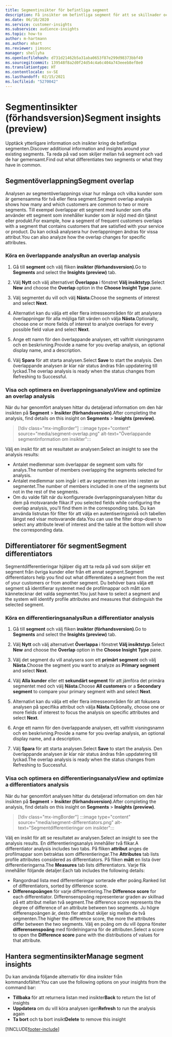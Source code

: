 ```yaml
---
title: Segmentinsikter för befintliga segment
description: Få insikter om befintliga segment för att se skillnader och likheter.
ms.date: 06/10/2020
ms.service: customer-insights
ms.subservice: audience-insights
ms.topic: how-to
author: m-hartmann
ms.author: mhart
ms.reviewer: jimsonc
manager: shellyha
ms.openlocfilehash: d731d21462b5a31aba0653f87e299d98373bbf49
ms.sourcegitcommit: 139548f8a2d0f24d54c4a6c404a743eeeb8ef8e0
ms.translationtype: HT
ms.contentlocale: sv-SE
ms.lasthandoff: 02/15/2021
ms.locfileid: "5270042"
---
```

# <a name="segment-insights-preview"></a><span data-ttu-id="16da2-103">Segmentinsikter (förhandsversion)</span><span class="sxs-lookup"><span data-stu-id="16da2-103">Segment insights (preview)</span></span>

<span data-ttu-id="16da2-104">Upptäck ytterligare information och insikter kring de befintliga segmenten.</span><span class="sxs-lookup"><span data-stu-id="16da2-104">Discover additional information and insights around your existing segments.</span></span> <span data-ttu-id="16da2-105">Ta reda på vad som skiljer mellan två segment och vad de har gemensamt.</span><span class="sxs-lookup"><span data-stu-id="16da2-105">Find out what differentiates two segments or what they have in common.</span></span>

## <a name="segment-overlap"></a><span data-ttu-id="16da2-106">Segmentöverlappning</span><span class="sxs-lookup"><span data-stu-id="16da2-106">Segment overlap</span></span>

<span data-ttu-id="16da2-107">Analysen av segmentöverlappnings visar hur många och vilka kunder som är gemensamma för två eller flera segment.</span><span class="sxs-lookup"><span data-stu-id="16da2-107">Segment overlap analysis shows how many and which customers are common to two or more segments.</span></span> <span data-ttu-id="16da2-108">Till exempel överlappar ett segment med kunder som ofta använder ett segment som innehåller kunder som är nöjd med din tjänst eller produkt.</span><span class="sxs-lookup"><span data-stu-id="16da2-108">For example, how a segment of frequent customers overlaps with a segment that contains customers that are satisfied with your service or product.</span></span>
<span data-ttu-id="16da2-109">Du kan också analysera hur överlappningen ändras för vissa attribut.</span><span class="sxs-lookup"><span data-stu-id="16da2-109">You can also analyze how the overlap changes for specific attributes.</span></span>

### <a name="run-an-overlap-analysis"></a><span data-ttu-id="16da2-110">Köra en överlappande analys</span><span class="sxs-lookup"><span data-stu-id="16da2-110">Run an overlap analysis</span></span>

1. <span data-ttu-id="16da2-111">Gå till **segment** och välj fliken **insikter (förhandsversion)**.</span><span class="sxs-lookup"><span data-stu-id="16da2-111">Go to **Segments** and select the **Insights (preview)** tab.</span></span>

1. <span data-ttu-id="16da2-112">Välj **Nytt** och välj alternativet **Överlappa** i fönstret **Välj insiktstyp**.</span><span class="sxs-lookup"><span data-stu-id="16da2-112">Select **New** and choose the **Overlap** option in the **Choose Insight Type** pane.</span></span>

1. <span data-ttu-id="16da2-113">Välj segmentet du vill och välj **Nästa**.</span><span class="sxs-lookup"><span data-stu-id="16da2-113">Choose the segments of interest and select **Next**.</span></span>

1. <span data-ttu-id="16da2-114">Alternativt kan du välja ett eller flera intresseområden för att analysera överlappningar för alla möjliga fält värden och välja **Nästa**.</span><span class="sxs-lookup"><span data-stu-id="16da2-114">Optionally, choose one or more fields of interest to analyze overlaps for every possible field value and select **Next**.</span></span>

1. <span data-ttu-id="16da2-115">Ange ett namn för den överlappande analysen, ett valfritt visningsnamn och en beskrivning.</span><span class="sxs-lookup"><span data-stu-id="16da2-115">Provide a name for you overlap analysis, an optional display name, and a description.</span></span>

1. <span data-ttu-id="16da2-116">Välj **Spara** för att starta analysen.</span><span class="sxs-lookup"><span data-stu-id="16da2-116">Select **Save** to start the analysis.</span></span> <span data-ttu-id="16da2-117">Den överlappande analysen är klar när status ändras från uppdatering till lyckad.</span><span class="sxs-lookup"><span data-stu-id="16da2-117">The overlap analysis is ready when the status changes from Refreshing to Successful.</span></span>

### <a name="view-and-optimize-an-overlap-analysis"></a><span data-ttu-id="16da2-118">Visa och optimera en överlappningsanalys</span><span class="sxs-lookup"><span data-stu-id="16da2-118">View and optimize an overlap analysis</span></span>

<span data-ttu-id="16da2-119">När du har genomfört analysen hittar du detaljerad information om den här insikten på **Segment** > **Insikter (förhandsversion)**.</span><span class="sxs-lookup"><span data-stu-id="16da2-119">After completing the analysis, find details on this insight on **Segments** > **Insights (preview)**.</span></span>

> [!div class="mx-imgBorder"]
> :::image type="content" source="media/segment-overlap.png" alt-text="Överlappande segmentinformation om insikter":::

<span data-ttu-id="16da2-121">Välj en insikt för att se resultatet av analysen:</span><span class="sxs-lookup"><span data-stu-id="16da2-121">Select an insight to see the analysis results:</span></span>

- <span data-ttu-id="16da2-122">Antalet medlemmar som överlappar de segment som valts för analys.</span><span class="sxs-lookup"><span data-stu-id="16da2-122">The number of members overlapping the segments selected for analysis.</span></span>
- <span data-ttu-id="16da2-123">Antalet medlemmar som ingår i ett av segmenten men inte i resten av segmentet.</span><span class="sxs-lookup"><span data-stu-id="16da2-123">The number of members included in one of the segments but not in the rest of the segments.</span></span>
- <span data-ttu-id="16da2-124">Om du valde fält när du konfigurerade överlappningsanalysen hittar du dem på motsvarande flikar.</span><span class="sxs-lookup"><span data-stu-id="16da2-124">If you selected fields while configuring the overlap analysis, you'll find them in the corresponding tabs.</span></span> <span data-ttu-id="16da2-125">Du kan använda listrutan för filter för att välja en autentiseringsnivå och tabellen längst ned visar motsvarande data.</span><span class="sxs-lookup"><span data-stu-id="16da2-125">You can use the filter drop-down to select any attribute level of interest and the table at the bottom will show the corresponding data.</span></span>

## <a name="segment-differentiators"></a><span data-ttu-id="16da2-126">Differentiatorer för segment</span><span class="sxs-lookup"><span data-stu-id="16da2-126">Segment differentiators</span></span>

<span data-ttu-id="16da2-127">Segmentdifferentieringar hjälper dig att ta reda på vad som skiljer ett segment från övriga kunder eller från ett annat segment.</span><span class="sxs-lookup"><span data-stu-id="16da2-127">Segment differentiators help you find out what differentiates a segment from the rest of your customers or from another segment.</span></span> <span data-ttu-id="16da2-128">Du behöver bara välja ett segment så identifierar systemet med de profilmappar och mått som kännetecknar det valda segmentet.</span><span class="sxs-lookup"><span data-stu-id="16da2-128">You just have to select a segment and the system will identify profile attributes and measures that distinguish the selected segment.</span></span>

### <a name="run-a-differentiator-analysis"></a><span data-ttu-id="16da2-129">Köra en differentieringsanalys</span><span class="sxs-lookup"><span data-stu-id="16da2-129">Run a differentiator analysis</span></span>

1. <span data-ttu-id="16da2-130">Gå till **segment** och välj fliken **insikter (förhandsversion)**.</span><span class="sxs-lookup"><span data-stu-id="16da2-130">Go to **Segments** and select the **Insights (preview)** tab.</span></span>

1. <span data-ttu-id="16da2-131">Välj **Nytt** och välj alternativet **Överlappa** i fönstret **Välj insiktstyp**.</span><span class="sxs-lookup"><span data-stu-id="16da2-131">Select **New** and choose the **Overlap** option in the **Choose Insight Type** pane.</span></span>

1. <span data-ttu-id="16da2-132">Välj det segment du vill analysera som ett **primärt segment** och välj **Nästa**.</span><span class="sxs-lookup"><span data-stu-id="16da2-132">Choose the segment you want to analyze as **Primary segment** and select **Next**.</span></span>

1. <span data-ttu-id="16da2-133">Välj **Alla kunder** eller ett **sekundärt segment** för att jämföra det primära segmentet med och välj **Nästa**.</span><span class="sxs-lookup"><span data-stu-id="16da2-133">Choose **All customers** or a **Secondary segment** to compare your primary segment with and select **Next**.</span></span>

1. <span data-ttu-id="16da2-134">Alternativt kan du välja ett eller flera intresseområden för att fokusera analysen på specifika attribut och välja **Nästa**.</span><span class="sxs-lookup"><span data-stu-id="16da2-134">Optionally, choose one or more fields of interest to focus the analysis on specific attributes and select **Next**.</span></span>

1. <span data-ttu-id="16da2-135">Ange ett namn för den överlappande analysen, ett valfritt visningsnamn och en beskrivning.</span><span class="sxs-lookup"><span data-stu-id="16da2-135">Provide a name for you overlap analysis, an optional display name, and a description.</span></span>

1. <span data-ttu-id="16da2-136">Välj **Spara** för att starta analysen.</span><span class="sxs-lookup"><span data-stu-id="16da2-136">Select **Save** to start the analysis.</span></span> <span data-ttu-id="16da2-137">Den överlappande analysen är klar när status ändras från uppdatering till lyckad.</span><span class="sxs-lookup"><span data-stu-id="16da2-137">The overlap analysis is ready when the status changes from Refreshing to Successful.</span></span>

### <a name="view-and-optimize-a-differentiators-analysis"></a><span data-ttu-id="16da2-138">Visa och optimera en differentieringsanalys</span><span class="sxs-lookup"><span data-stu-id="16da2-138">View and optimize a differentiators analysis</span></span>

<span data-ttu-id="16da2-139">När du har genomfört analysen hittar du detaljerad information om den här insikten på **Segment** > **Insikter (förhandsversion)**.</span><span class="sxs-lookup"><span data-stu-id="16da2-139">After completing the analysis, find details on this insight on **Segments** > **Insights (preview)**.</span></span>

> [!div class="mx-imgBorder"]
> :::image type="content" source="media/segment-differentiators.png" alt-text="Segmentdifferentieringar om insikter":::

<span data-ttu-id="16da2-141">Välj en insikt för att se resultatet av analysen.</span><span class="sxs-lookup"><span data-stu-id="16da2-141">Select an insight to see the analysis results.</span></span> <span data-ttu-id="16da2-142">En differentieringsanalys innehåller två flikar.</span><span class="sxs-lookup"><span data-stu-id="16da2-142">A differentiator analysis includes two tabs.</span></span> <span data-ttu-id="16da2-143">På fliken **attribut** anges de profilmappar som betraktas som differentieringar.</span><span class="sxs-lookup"><span data-stu-id="16da2-143">The **Attributes** tab lists profile attributes considered as differentiators.</span></span> <span data-ttu-id="16da2-144">På fliken **mått** en lista över differentieringarna.</span><span class="sxs-lookup"><span data-stu-id="16da2-144">The **Measures** tab lists differentiators.</span></span> <span data-ttu-id="16da2-145">Varje flik innehåller följande detaljer:</span><span class="sxs-lookup"><span data-stu-id="16da2-145">Each tab includes the following details:</span></span>

- <span data-ttu-id="16da2-146">Rangordnad lista med differentieringar sorterade efter poäng.</span><span class="sxs-lookup"><span data-stu-id="16da2-146">Ranked list of differentiators, sorted by difference score.</span></span>
- <span data-ttu-id="16da2-147">**Differenspoängen** för varje differentiering.</span><span class="sxs-lookup"><span data-stu-id="16da2-147">The **Difference score** for each differentiator.</span></span> <span data-ttu-id="16da2-148">Differensenspoäng representerar graden av skillnad på ett attribut mellan två segment.</span><span class="sxs-lookup"><span data-stu-id="16da2-148">The difference score represents the degree of difference of an attribute between two segments.</span></span> <span data-ttu-id="16da2-149">Ju högre differenspoängen är, desto fler attribut skiljer sig mellan de två segmenten.</span><span class="sxs-lookup"><span data-stu-id="16da2-149">The higher the difference score, the more the attributes differ between the two segments.</span></span> <span data-ttu-id="16da2-150">Välj en poäng om du vill öppna fönster **differensenspoäng** med fördelningarna för de attributen.</span><span class="sxs-lookup"><span data-stu-id="16da2-150">Select a score to open the **Difference score** pane with the distributions of values for that attribute.</span></span>

## <a name="manage-segment-insights"></a><span data-ttu-id="16da2-151">Hantera segmentinsikter</span><span class="sxs-lookup"><span data-stu-id="16da2-151">Manage segment insights</span></span>

<span data-ttu-id="16da2-152">Du kan använda följande alternativ för dina insikter från kommandofältet:</span><span class="sxs-lookup"><span data-stu-id="16da2-152">You can use the following options on your insights from the command bar:</span></span>

- <span data-ttu-id="16da2-153">**Tillbaka** för att returnera listan med insikter</span><span class="sxs-lookup"><span data-stu-id="16da2-153">**Back** to return the list of insights</span></span>
- <span data-ttu-id="16da2-154">**Uppdatera** om du vill köra analysen igen</span><span class="sxs-lookup"><span data-stu-id="16da2-154">**Refresh** to run the analysis again</span></span>
- <span data-ttu-id="16da2-155">**Ta bort** och ta bort insikt</span><span class="sxs-lookup"><span data-stu-id="16da2-155">**Delete** to remove this insight</span></span>


[!INCLUDE[footer-include](../includes/footer-banner.md)]